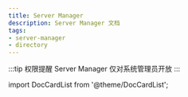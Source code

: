 ```yaml
---
title: Server Manager 
description: Server Manager 文档
tags: 
- server-manager
- directory
---
```


:::tip 权限提醒
Server Manager 仅对系统管理员开放
:::

import DocCardList from '@theme/DocCardList';

<DocCardList />